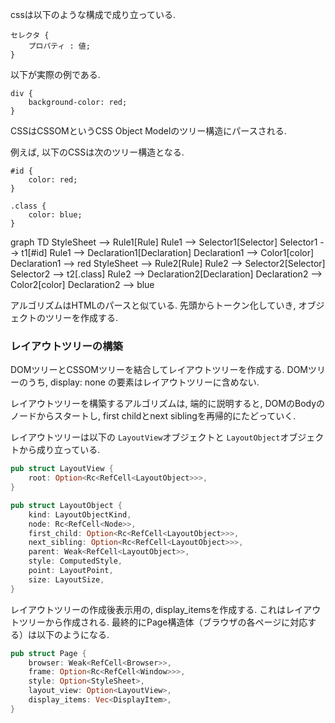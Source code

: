 
cssは以下のような構成で成り立っている.

```
セレクタ {
    プロパティ : 値;
}
```

以下が実際の例である.
```
div {
    background-color: red;
}
```

CSSはCSSOMというCSS Object Modelのツリー構造にパースされる.

例えば, 以下のCSSは次のツリー構造となる.

```
#id {
    color: red;
}

.class {
    color: blue;
}
```

<div class="mermaid">
graph TD
    StyleSheet --> Rule1[Rule]
    Rule1 --> Selector1[Selector]
    Selector1 --> t1[#id]
    Rule1 --> Declaration1[Declaration]
    Declaration1 --> Color1[color]
    Declaration1 --> red
    StyleSheet --> Rule2[Rule]
    Rule2 --> Selector2[Selector]
    Selector2 --> t2[.class]
    Rule2 --> Declaration2[Declaration]
    Declaration2 --> Color2[color]
    Declaration2 --> blue
</div>


アルゴリズムはHTMLのパースと似ている.
先頭からトークン化していき, オブジェクトのツリーを作成する.

### レイアウトツリーの構築

DOMツリーとCSSOMツリーを結合してレイアウトツリーを作成する.
DOMツリーのうち, display: none の要素はレイアウトツリーに含めない.

レイアウトツリーを構築するアルゴリズムは, 端的に説明すると, DOMのBodyのノードからスタートし, first childとnext siblingを再帰的にたどっていく.

レイアウトツリーは以下の `LayoutView`オブジェクトと `LayoutObject`オブジェクトから成り立っている.

```rust
pub struct LayoutView {
    root: Option<Rc<RefCell<LayoutObject>>>,
}

pub struct LayoutObject {
    kind: LayoutObjectKind,
    node: Rc<RefCell<Node>>,
    first_child: Option<Rc<RefCell<LayoutObject>>>,
    next_sibling: Option<Rc<RefCell<LayoutObject>>>,
    parent: Weak<RefCell<LayoutObject>>,
    style: ComputedStyle,
    point: LayoutPoint,
    size: LayoutSize,
}
```

レイアウトツリーの作成後表示用の, display_itemsを作成する. これはレイアウトツリーから作成される. 最終的にPage構造体（ブラウザの各ページに対応する）は以下のようになる.

```rust
pub struct Page {
    browser: Weak<RefCell<Browser>>,
    frame: Option<Rc<RefCell<Window>>>,
    style: Option<StyleSheet>,
    layout_view: Option<LayoutView>,
    display_items: Vec<DisplayItem>,
}
```







